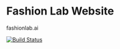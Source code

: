 # Fashion Lab Website

fashionlab.ai

[![Build Status](https://github.com/fashionlab/site/actions/workflows/build.yml/badge.svg?branch=main&event=push)](https://github.com/fashionlab/site/actions/workflows/build.yml)
